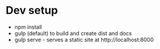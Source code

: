 # Dev setup

- npm install
- gulp (default) to build and create dist and docs
- gulp serve - serves a static site at http://localhost:8000
